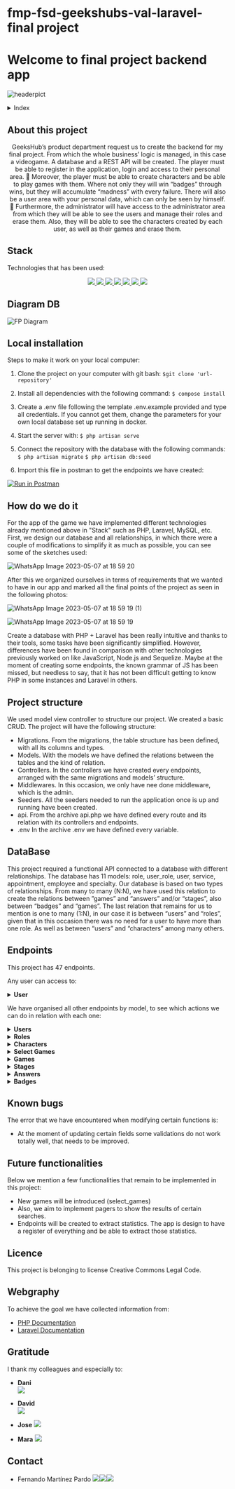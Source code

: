 # fmp-fsd-geekshubs-val-laravel-final project

# Welcome to final project backend app

![headerpict](https://user-images.githubusercontent.com/121863208/236692576-dec2c97c-913a-48c5-a19a-427d64c45794.jpg)

<details>
  <summary>Index</summary>
  <ol>
    <li><a href="#about-this-project">About this project</a></li>
    <li><a href="#deploy">Deploy</a></li>
    <li><a href="#stack">Stack</a></li>
    <li><a href="#diagram-bd">Diagram DB</a></li>
    <li><a href="#local-installation">Local installation</a></li>
    <li><a href="#how-do-we-do-it">How do we do it</a></li>
    <li><a href="#project-structure">Project structure</a></li>
    <li><a href="#data-base">Database</a></li>
    <li><a href="#endpoints">Endpoints</a></li>
    <li><a href="#known-bugs">Known bugs</a></li>
    <li><a href="#future-functionalities">Future functionalities</a></li>
    <li><a href="#license">License</a></li>
    <li><a href="#webgraphy">Webgraphy</a></li>
    <li><a href="#gratitudes">Gratitudes</a></li>
    <li><a href="#contact">Contact</a></li>
  </ol>
</details>

## About this project

<p align="center">GeeksHub’s product department request us to create the backend for my final project. From which the whole business’ logic is managed, in this case a videogame.
A database and a REST API will be created.
The player must be able to register in the application, login and access to their personal area. 
	Moreover, the player must be able to create characters and be able to play games with them. Where not only they will win “badges” through wins, but they will accumulate “madness” with every failure. 
There will also be a user area with your personal data, which can only be seen by himself.
	Furthermore, the administrator will have access to the administrator area from which they will be able to see the users and manage their roles and erase them. Also, they will be able to see the characters created by each user, as well as their games and erase them. </p>

## Stack
<p>Technologies that has been used:</p>
<div align="center">
    <a href="https://www.postman.com/">
        <img src= "https://img.shields.io/badge/Postman-FF6C37?style=for-the-badge&logo=postman&logoColor=white"/>
    </a>
    <a href="https://www.mysql.com/">
        <img src= "https://img.shields.io/badge/mysql-3E6E93?style=for-the-badge&logo=mysql&logoColor=white"/>
    </a>
    <a href="https://www.github.com/">
        <img src= "https://img.shields.io/badge/github-24292F?style=for-the-badge&logo=github&logoColor=white"/>
    </a>
    <a href="https://git-scm.com/">
        <img src= "https://img.shields.io/badge/git-F54D27?style=for-the-badge&logo=git&logoColor=white"/>
    </a>
    <a href="https://www.docker.com/">
        <img src= "https://img.shields.io/badge/docker-2496ED?style=for-the-badge&logo=docker&logoColor=white"/>
    </a>
    <a href="https://www.php.net/">
        <img src= "https://img.shields.io/badge/php-%23777BB4.svg?style=for-the-badge&logo=php&logoColor=white"/>
    </a>
<a href="https://laravel.com">
        <img src= "https://img.shields.io/badge/laravel-%23FF2D20.svg?style=for-the-badge&logo=laravel&logoColor=white"/>
    </a>
</div>

## Diagram DB

![FP Diagram](https://user-images.githubusercontent.com/121863208/236691456-a572fb58-8654-495c-95fa-fe03a10892fa.JPG)

## Local installation

Steps to make it work on your local computer:
1. Clone the project on your computer with git bash:
 `$git clone 'url-repository'`
2. Install all dependencies with the following command:
 ` $ compose install `
3. Create a .env file following the template .env.example provided and type all credentials. If you cannot get them, change the parameters for your own local database set up running in docker.
4.  Start the server with:
 ``` $ php artisan serve ```
5. Connect the repository with the database with the following commands:
 ``` $ php artisan migrate ``` 
 ``` $ php artisan db:seed ``` 

6. Import this file in postman to get the endpoints we have created:

[![Run in Postman](https://run.pstmn.io/button.svg)](https://app.getpostman.com/run-collection/26229497-5f774b22-765d-42df-80ac-62e2fbe7a08c?action=collection%2Ffork&collection-url=entityId%3D26229497-5f774b22-765d-42df-80ac-62e2fbe7a08c%26entityType%3Dcollection%26workspaceId%3Da4a7fa1f-bae1-41b0-8f54-556776de2238)


## How do we do it
For the app of the game we have implemented different technologies already mentioned above in "Stack" such as PHP, Laravel, MySQL, etc.
First, we design our database and all relationships, in which there were a couple of modifications to simplify it as much as possible, you can see some of the sketches used:

![WhatsApp Image 2023-05-07 at 18 59 20](https://user-images.githubusercontent.com/121863208/236691819-d09fbb57-5408-4f2d-aae1-9c944ff7f1c9.jpeg)

After this we organized ourselves in terms of requirements that we wanted to have in our app and marked all the final points of the project as seen in the following photos:

![WhatsApp Image 2023-05-07 at 18 59 19 (1)](https://user-images.githubusercontent.com/121863208/236691850-448fde57-b101-4c68-adc9-60956ad75405.jpeg)

![WhatsApp Image 2023-05-07 at 18 59 19](https://user-images.githubusercontent.com/121863208/236691853-68c1d2bb-af31-449a-97b2-75e69e9d4747.jpeg)

Create a database with PHP + Laravel has been really intuitive and thanks to their tools, some tasks have been significantly simplified. However, differences have been found in comparison with other technologies previously worked on like JavaScript, Node.js and Sequelize.
Maybe at the moment of creating some endpoints, the known grammar of JS has been missed, but needless to say, that it has not been difficult getting to know PHP in some instances and Laravel in others. 

## Project structure

We used model view controller to structure our project. We created a basic CRUD.
The project will have the following structure:

- Migrations.
	From the migrations, the table structure has been defined, with all its columns and types. 
- Models.
	With the models we have defined the relations between the tables and the kind of relation. 
- Controllers.
	In the controllers we have created every endpoints, arranged with the same migrations and models’ structure.
- Middlewares.
	In this occasion, we only have nee done middleware, which is the admin.
- Seeders.
	All the seeders needed to run the application once is up and running have been created. 
- api.
	From the archive api.php we have defined every route and its relation with its controllers and endpoints.
- .env
	In the archive .env we have defined every variable. 


## DataBase

This project required a functional API connected to a database with different relationships.
The database has 11 models: role, user_role, user, service, appointment, employee and specialty.
Our database is based on two types of relationships.
From many to many (N:N), we have used this relation to create the relations between ”games” and “answers” and/or “stages”, also between “badges” and “games”.
The last relation that remains for us to mention is one to many (1:N), in our case it is between “users” and “roles”, given that in this occasion there was no need for a user to have more than one role. As well as between “users” and “characters” among many others. 




## Endpoints
This project has 47 endpoints.

Any user can access to:

<details>
<summary><strong>User</strong></summary>

- Register user:
    - Manage registration in our API. The information is passed via body in Postman containing the username, email and password.

            POST:   https://laravel-proof-production.up.railway.app/api/register 
        body:
        ``` bash
           {
            "userName": "Fulano",
            "email": "fulano@fulano.com",
            "password": "password"
            }
        ```
The password is encrypted thanks to the Laravel’s own library. 

- Login User: 
    - We manage the log in our API (secure so that only an administrator or user can access it).

            POST:   https://laravel-proof-production.up.railway.app/api/login
        body:
        ``` bash
        {
            "email": "fulano@fulano.com",
            "password": "password"
        }
        ```
</details>

We have organised all other endpoints by model, to see which actions we can do in relation with each one: 

<details>
<summary><strong>Users</strong></summary>

- Update Profile:
   - Update and fill the existing fields inside the user’s profile:

            PUT:   https://laravel-proof-production.up.railway.app/api/users/updateProfile
        body:
        ``` bash
        {
            "userName": "Full",
            "name": "Fulano",
            "surname": "The First",
            "email": "fulano@fulano.com",
            "birthdate": "1984-01-01"
        }
        ```
Fill the fields separately is also possible, without needing to modify or update all of them. Endpoints for this have been created, example:

            PUT:   https://laravel-proof-production.up.railway.app/api/users/profile/userName
        body:
        ``` bash
        {
            "userName": "Fulano",
        }
        ```
- Delete User: 
   - Is an endpoint which only can be used by an admin.

            DELETE:   https://laravel-proof-production.up.railway.app/api/users/:id
    You must indicate in the url the ID number of user id.


- Update user role : 
    - Modifies the user rol. The same happens with this endpoint, only can be executed by an admin.

            PUT:   https://laravel-proof-production.up.railway.app/api/users/updateRole/2

The next endpoints to obtain a users’ lists with additional information: 

- Get all users: 
    - GET a list of all users without additional information.
  
            GET:   https://laravel-proof-production.up.railway.app/api/users

- Get all users with characters: 
    - GET a list of all users with their created characters.
  
            GET:   https://laravel-proof-production.up.railway.app/api/users/withCharacters

- Get all users with characters by Id: 
    - GET a list of all users with her created characters.
  
            GET:   https://laravel-proof-production.up.railway.app/api/users/byIdwithCharacters
This endpoint obtains the information from the user id through a token.
 
- Get profile: 
    - GET petition to see the user´s own profile.
  
            GET:   https://laravel-proof-production.up.railway.app/api/users/profile
This endpoint obtains the information from the user id through a token.

</details>

<details>
<summary><strong>Roles</strong></summary>

- Create privilege: 
    - We can create a new class of privilege for the application.
  
            POST:   https://laravel-proof-production.up.railway.app/api/newRole
        body:
        ``` bash
        {
            "privilege": "Super Admin",
        }

        ```
- Get roles by Id with users: 
    - Search and obtains a list of all users with the role mentioned. 
 
            GET:   https://laravel-proof-production.up.railway.app/api/roles/{id}
</details>

<details>
<summary><strong>Characters</strong></summary>

- Get characters with users: 
    - Obtains a list of all users’ characters mentioned through a token. 

            GET:   https://laravel-proof-production.up.railway.app/api/characters
- Get character images: 
    - Obtains every image associated with the character. 
  
            GET:   https://laravel-proof-production.up.railway.app/api/characters/images
- Update character images: 
    - Updates the image associated to a character.
  
            PUT:   https://laravel-proof-production.up.railway.app/api/characters/images
	body:
        ``` bash
        {
            "id": 1,
   	    "image_id": 2
        }

        ```
- Delete Character: 
    - Deletes a carácter by Id. This endpoint only can be executed by an Admin.
  
            DELETE:   https://laravel-proof-production.up.railway.app/api/characters/delete/{id}

</details>

<details>
<summary><strong>Select Games</strong></summary>

- Get Select Games: 
    - Obtains every selected game.
  
            GET:   https://laravel-proof-production.up.railway.app/api/selectGames

- Get Select Games with Saved Games: 
    - Obtains every selected game with saved games in them. 
  
            GET:   https://laravel-proof-production.up.railway.app/api/selectGames/withSavedGames
</details>

<details>
<summary><strong>Games</strong></summary>
- Get Games: 
    - Obtains every saved game. 
	
            GET:   https://laravel-proof-production.up.railway.app/api/games

- Get Games with Select Games: 
    - Obtains every saved game with the game they belong to. 
	
            GET:   https://laravel-proof-production.up.railway.app/api/games/withSelectGames

- Get Games with Characters: 
    - Obtains every saved game with the character they belong to. 
	
            GET:   https://laravel-proof-production.up.railway.app/api/games/byCharacter/{id}

- Get Games by Id: 
    - Obtains a saved game by the selected Id. 
	
            GET:   https://laravel-proof-production.up.railway.app/api/games/byId/{id}

- Get Games with Games Stages: 
    - Obtains every saved game with the stages registered in them. 
	
            GET:   https://laravel-proof-production.up.railway.app/api/games/withGamesStages

- Get Games with All Information: 
    - Obtains every saved game with the stage registered in them and the selected game ther belong to.
	
            GET:   https://laravel-proof-production.up.railway.app/api/games/withAllInfo

- Create Game: 
    - Creates a new game.
	
            POST:   https://laravel-proof-production.up.railway.app/api/games
        body:
        ``` bash
        {
            "character_id": 4,
            "select_game_id": 1,
            "difficulty": "easy"
        }

        ```

- Create Saved Game: 
    - Registers a saved stage in a game.
	
            POST:   https://laravel-proof-production.up.railway.app/api/games/save
        body:
        ``` bash
        {
            "game_id": 9,
            "stage_id": 2
        }
        ```

- Update Saved Game: 
    - Updates a saved stage in a game. It is used mainly to register the selected answer in the stage. 
	
            PUT:   https://laravel-proof-production.up.railway.app/api/games/update
        body:
        ``` bash
        {
            "id": 7,
            "answer_id": 1
        }
        ```

- Update Madness at Game: 
    - Updates the Madness level registered in a game. 
            PUT:   https://laravel-proof-production.up.railway.app/api/games/updateMadness
	
        body:
        ``` bash
        {
            "id": 1,
            "madness": 1
        }
        ```

- Update Finished state at Game: 
    - Upadtes the stage of a finished game.  
            PUT:   https://laravel-proof-production.up.railway.app/api/games/updateFinished
	
        body:
        ``` bash
        {
            "id": 1,
            "finished": true
        }
        ```

- Update Guide at Game: 
    - Updates the selected guide in a game.  
            PUT:   https://laravel-proof-production.up.railway.app/api/games/updateGuide
	
        body:
        ``` bash
        {
            "id": 1,
            "guide": "chaotic"
        }
        ```
</details>

<details>
<summary><strong>Stages</strong></summary>

- Get Stages: 
    - Obtains a list of every created stage in a game. 
	
            GET:   https://laravel-proof-production.up.railway.app/api/stages

- Get Stages with Answers: 
    - Obtains a list of every created stage in a game with the possible answers associated. 
	
            GET:   https://laravel-proof-production.up.railway.app/api/stages/withAnswers
</details>

<details>
<summary><strong>Answers</strong></summary>

- Get Answers: 
    - Obtains a list of every possible registered answer.
	
            GET:   https://laravel-proof-production.up.railway.app/api/answers

- Get Answers: 
    - Obtains a list of every possible registered answer and the stage they belong to.
	
            GET:   https://laravel-proof-production.up.railway.app/api/answers/withStage

- Get Answers by Id: 
    - Obtains an answer by the selected Id with the information associated to the stage it belongs to and the badge associated. 
	
            GET:   https://laravel-proof-production.up.railway.app/api/answers/{id}

</details>

<details>
<summary><strong>Badges</strong></summary>

- Get Badges: 
    - Obtains a list of every registered badge in the game. 
	
            GET:   https://laravel-proof-production.up.railway.app/api/badges

- Get Badges with answers: 
    - Obtains a list of every registered badge in the game and the answer they are associated to.
	
            GET:   https://laravel-proof-production.up.railway.app/api/badges/withAnswers

- Get Badges by Game Id: 
    - Obtains every registered badge in a game with the information associated to the game they belong to and the badge’s details. 
	
            GET:   https://laravel-proof-production.up.railway.app/api/badges/ByGameId/{id}

- Add Badge to Game: 
    - Creates an entry in the intermediate table which associates a badge to a game. 
	
            POST:   https://laravel-proof-production.up.railway.app/api/badges/add
        body:
        ``` bash
        {
            "game_id": 1,
            "badge_id": 1
        }
        ```

- Consume badge to Game: 
  	- Updates the stage of a badge in a game to “consumed” when it it used. 
	
            POST:   https://laravel-proof-production.up.railway.app/api/badges/add
        body:
        ``` bash
        {
    		    "id": 1        
        }
        ```



</details>

## Known bugs
The error that we have encountered when modifying certain functions is:

  - At the moment of updating certain fields some validations do not work totally well, that needs to be improved. 


## Future functionalities

Below we mention a few functionalities that remain to be implemented in this project:

  - New games will be introduced (select_games)
  - Also, we aim to implement pagers to show the results of certain searches. 
  -	Endpoints will be created to extract statistics. The app is design to have a register of everything and be able to extract those statistics.     

## Licence
This project is belonging to license Creative Commons Legal Code.


## Webgraphy
To achieve the goal we have collected information from:
-	[PHP Documentation](https://www.php.net/manual/es/intro-whatis.php)
-	[Laravel Documentation](https://laravel.com/docs/10.x)


## Gratitude
I thank my colleagues and especially to:

- **Dani**  
<a href="https://www.github.com/datata" target="_blank"><img src="https://img.shields.io/badge/github-24292F?style=for-the-badge&logo=github&logoColor=green" target="_blank"></a> 

- **David**  
<a href="https://github.com/Dave86dev" target="_blank"><img src="https://img.shields.io/badge/github-24292F?style=for-the-badge&logo=github&logoColor=red" target="_blank"></a>

- **Jose**
<a href="https://github.com/JoseMarin" target="_blank"><img src="https://img.shields.io/badge/github-24292F?style=for-the-badge&logo=github&logoColor=white" target="_blank"></a> 

- **Mara**
<a href="https://www.github.com/MaraScampini" target="_blank"><img src="https://img.shields.io/badge/github-24292F?style=for-the-badge&logo=github&logoColor=green" target="_blank"></a> 


## Contact
- Fernando Martínez Pardo
<a href = "sierpe515@gmail.com"><img src="https://img.shields.io/badge/Gmail-C6362C?style=for-the-badge&logo=gmail&logoColor=white" target="_blank"></a><a href="https://www.linkedin.com/in/fernando-mart%C3%ADnez-pardo-61456712a/" target="_blank"><img src="https://img.shields.io/badge/-LinkedIn-%230077B5?style=for-the-badge&logo=linkedin&logoColor=white" target="_blank"></a><a href="https://github.com/Sierpe515" target="_blank"><img src="https://img.shields.io/badge/github-24292F?style=for-the-badge&logo=github&logoColor=red" target="_blank"></a> 
